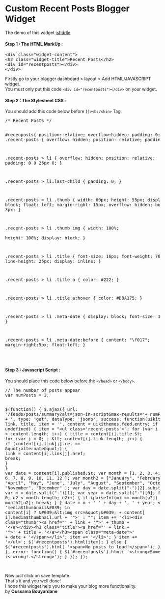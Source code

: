 # Custom Recent Posts Blogger Widget

The demo of this widget <a href="http://jsfiddle.net/uikithemes/qpy3thwz/1/" target="_blank">jsfiddle</a>
<h4>Step 1 : The HTML MarkUp :</h4>
<pre>
&lt;div class=&quot;widget-content&quot;&gt;
&lt;h2 class=&quot;widget-title&quot;&gt;Recent Posts&lt;/h2&gt;
&lt;div id=&quot;recentposts&quot;&gt;&lt;/div&gt;
&lt;/div&gt;
</pre>
Firstly go to your blogger dashboard > layout > Add HTML/JAVASCRIPT widget.<br/>
You must only put this code <code>&lt;div id=&quot;recentposts&quot;&gt;&lt;/div&gt;</code> on your widget.
<br/>
<h4>Step 2 : The Stylesheet CSS :</h4>
You should add this code below before <code>]]&gt;&lt;b:/skin&gt;</code> Tag.
<pre>
/* Recent Posts */

#recenposts{
    position:relative;
    overflow:hidden;
    padding: 0;
}
.recent-posts {
    overflow: hidden;
    position: relative;
    padding: 0;
}

.recent-posts > li  {
    overflow: hidden;
    position: relative;
    padding: 0 0 25px 0;
}

.recent-posts > li:last-child  {
    padding: 0;
}

.recent-posts > li .thumb {
    width: 60px;
    height: 55px;
    display: block;
    float: left;
    margin-right: 15px;
    overflow: hidden;
    border-radius: 3px;
}

.recent-posts > li .thumb img {
    width: 100%;        
    height: 100%;
    display: block;
}

.recent-posts > li .title {
    font-size: 16px;
    font-weight: 700;
    line-height: 25px;
    display: inline;
}

.recent-posts > li .title a {
    color: #222;
}

.recent-posts > li .title a:hover {
    color: #D8A175;
}

.recent-posts > li .meta-date {
    display: block;
    font-size: 12px;
}

.recent-posts > li .meta-date:before {
    content: "\f017";
    margin-right:5px;
    float:left;
}
</pre>
<br/>
<h4>Step 3 : Javascript Script :</h4>
You should place this code below before the <code>&lt;/head&gt;</code> or <code>&lt;/body&gt;</code>.
<pre>
// The number of posts appear
var numPosts = 3;

$(function() {
    $.ajax({
        url: &#039;/feeds/posts/summary?alt=json-in-script&amp;max-results=&#039;+ numPosts +&#039;&#039;,
        type: &#039;get&#039;,
        dataType: &#039;jsonp&#039;,
        success: function(uikithemes) {
            var link, title, item = &#039;&#039;,
                content = uikithemes.feed.entry;
            if (content !== undefined) {
                item = &quot;&lt;ul class=&#039;recent-posts&#039;&gt;&quot;;
                for (var i = 0; i &lt; content.length; i++) {
                    title = content[i].title.$t;
                    for (var j = 0; j &lt; content[i].link.length; j++) {
                        if (content[i].link[j].rel ==
                            &quot;alternate&quot;) {
                            link = content[i].link[j].href;
                            break;
                        }
                    }
                    var date = content[i].published.$t;
                    var month = [1, 2, 3, 4, 5, 6, 7, 8, 9,
                        10, 11, 12
                    ];
                    var month2 = [&quot;January&quot;, &quot;February&quot;, &quot;March&quot;,
                        &quot;April&quot;, &quot;May&quot;, &quot;June&quot;,
                        &quot;July&quot;, &quot;August&quot;, &quot;September&quot;,
                        &quot;October&quot;, &quot;November&quot;, &quot;December&quot;
                    ];
                    var day = date.split(&quot;-&quot;)[2].substring(
                        0, 2);
                    var m = date.split(&quot;-&quot;)[1];
                    var year = date.split(&quot;-&quot;)[0];
                    for (var u2 = 0; u2 &lt; month.length; u2++) {
                        if (parseInt(m) == month[u2]) {
                            m = month2[u2];
                            break;
                        }
                    }
                    date = m + &#039; &#039; + day + &#039;, &#039; + year;
                    var thumb = &#039;media$thumbnail&#039; in
                        content[i] ? &#039;&lt;img src=&quot;&#039; + content[
                            i].media$thumbnail.url + &#039;&quot;&gt;&#039; :
                        &quot;&quot;;
                    item +=
                        &#039;&lt;li&gt;&lt;div class=&quot;thumb&quot;&gt;&lt;a href=&quot;&#039; +
                        link + &#039;&quot;&gt;&#039; + thumb +
                        &#039;&lt;/a&gt;&lt;/div&gt;&lt;h3 class=&quot;title&quot;&gt;&lt;a href=&quot;&#039; +
                        link + &#039;&quot;&gt;&#039; + title +
                        &#039;&lt;/a&gt;&lt;/h3&gt;&lt;span class=&quot;meta-date&quot;&gt;&#039; +
                        date + &#039;&lt;/span&gt;&lt;/li&gt;&#039;;
                    item += &#039;&lt;/li&gt;&#039;;
                }
                item += &#039;&lt;/ul&gt;&#039;;
                $(&#039;#recentposts&#039;).html(item);
            } else {
                $(&#039;#recentposts&#039;).html(
                    &#039;&lt;span&gt;No posts to load!&lt;/span&gt;&#039;);
            }
        },
        error: function() {
            $(&#039;#recentposts&#039;).html(
                &#039;&lt;strong&gt;Something is wrong!.&lt;/strong&gt;&#039;);
        }
    });
});
</pre>
<br/>
Now just click on save template.<br/>
That's it and you well done!<br/>
I hope this widget help you to make your blog more functionality.<br/>
by <b>Oussama Bouyardane</b>
